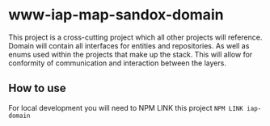# www-iap-map-sandox-domain
This project is a cross-cutting project which all other projects will reference.
Domain will contain all interfaces for entities and repositories. As well as enums used within the projects that make up the stack.
This will allow for conformity of communication and interaction between the layers. 

## How to use
For local development you will need to NPM LINK this project
`NPM LINK iap-domain`

